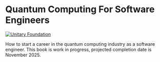 # Quantum Computing For Software Engineers

[![Unitary Foundation](https://img.shields.io/badge/Supported%20By-UNITARY%20FOUNDATION-brightgreen.svg?style=for-the-badge)](https://unitary.foundation)

How to start a career in the quantum computing industry as a software engineer. This book is work in progress, projected completion date is November 2025.
